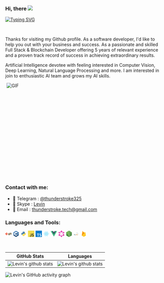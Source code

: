 ### Hi, there <img src="https://media.giphy.com/media/hvRJCLFzcasrR4ia7z/giphy.gif" width="25px">

[![Typing SVG](https://readme-typing-svg.herokuapp.com?color=%2336BCF7&center=true&vCenter=true&width=600&lines=Hi+there+👋,+Welcome+to+My+Profile!;Over+5+years+of+Full+Stack+&+Blockchain+Development+experience;Data+Science+Machine+learning+enthusiast+)](https://git.io/typing-svg)

<br/>

  Thanks for visiting my Github profile. As a software developer, I'd like to help you out with your business and success. 
  As a passionate and skilled Full Stack & Blockchain Developer offering 5 years of relevant experience and a proven track record of success in achieving extraordinary results.

  Artificial Intelligence devotee with feeling interested in Computer Vision, Deep Learning, Natural Language Processing and more. I am interested in join to enthusiastic AI team and grows my AI skills.
<br/>

<div>
  <img align="right" alt="GIF" src="https://www.mygo.ge/uploads/blog/1584023795.jpg" width="500" height="320" />
</div>


### Contact with me:

- 💬 Telegram : [@thunderstroke325](https://t.me/thunderstroke325)
- 💬 Skype : [Levin](https://join.skype.com/invite/yfZXy52mRGG7)
- 📝 Email : thunderstroke.tech@gmail.com

### Languages and Tools:

<code><img height="20" src="https://raw.githubusercontent.com/github/explore/80688e429a7d4ef2fca1e82350fe8e3517d3494d/topics/git/git.png"></code>
<code><img height="20" src="https://raw.githubusercontent.com/github/explore/80688e429a7d4ef2fca1e82350fe8e3517d3494d/topics/cpp/cpp.png"></code>
<code><img height="20" src="https://raw.githubusercontent.com/github/explore/80688e429a7d4ef2fca1e82350fe8e3517d3494d/topics/python/python.png"></code>
<code><img height="20" src="https://raw.githubusercontent.com/github/explore/80688e429a7d4ef2fca1e82350fe8e3517d3494d/topics/javascript/javascript.png"></code>
<code><img height="20" src="https://raw.githubusercontent.com/github/explore/80688e429a7d4ef2fca1e82350fe8e3517d3494d/topics/typescript/typescript.png"></code>
<code><img height="20" src="https://raw.githubusercontent.com/github/explore/80688e429a7d4ef2fca1e82350fe8e3517d3494d/topics/react/react.png"></code>
<code><img height="20" src="https://raw.githubusercontent.com/github/explore/80688e429a7d4ef2fca1e82350fe8e3517d3494d/topics/vue/vue.png"></code>
<code><img height="20" src="https://raw.githubusercontent.com/github/explore/5c058a388828bb5fde0bcafd4bc867b5bb3f26f3/topics/graphql/graphql.png"></code>
<code><img height="20" src="https://raw.githubusercontent.com/github/explore/80688e429a7d4ef2fca1e82350fe8e3517d3494d/topics/nodejs/nodejs.png"></code>
<code><img height="20" src="https://raw.githubusercontent.com/github/explore/80688e429a7d4ef2fca1e82350fe8e3517d3494d/topics/mysql/mysql.png"></code>
<code><img height="20" src="https://raw.githubusercontent.com/github/explore/80688e429a7d4ef2fca1e82350fe8e3517d3494d/topics/firebase/firebase.png"></code>

<br/>

 GitHub Stats | Languages
--- | --- 
![Levin's github stats](https://github-readme-stats.vercel.app/api?username=thunderstroke325&show_icons=true&theme=vue&include_all_commits=true) | ![Levin's github stats](https://github-readme-stats.vercel.app/api/top-langs/?username=thunderstroke325&theme=vue&layout=compact)

<!--   GitHub stats graph -->
![Levin's GitHub activity graph](https://activity-graph.herokuapp.com/graph?username=thunderstroke325&hide_border=true&theme=github-light)